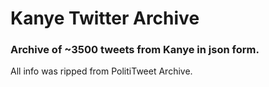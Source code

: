 # Kanye Twitter Archive

### Archive of ~3500 tweets from Kanye in json form.

All info was ripped from PolitiTweet Archive.
